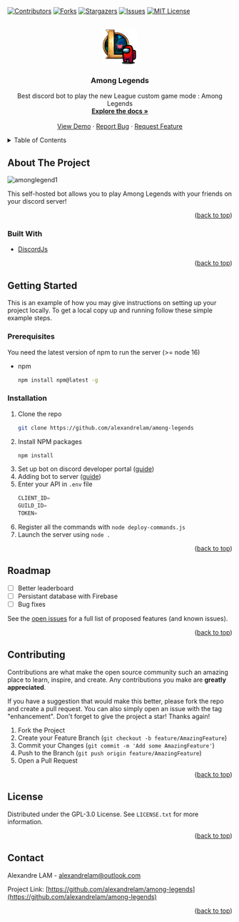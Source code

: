 <div id="top"></div>
<!--
*** Thanks for checking out the Best-README-Template. If you have a suggestion
*** that would make this better, please fork the repo and create a pull request
*** or simply open an issue with the tag "enhancement".
*** Don't forget to give the project a star!
*** Thanks again! Now go create something AMAZING! :D
-->

<!-- PROJECT SHIELDS -->
<!--
*** I'm using markdown "reference style" links for readability.
*** Reference links are enclosed in brackets [ ] instead of parentheses ( ).
*** See the bottom of this document for the declaration of the reference variables
*** for contributors-url, forks-url, etc. This is an optional, concise syntax you may use.
*** https://www.markdownguide.org/basic-syntax/#reference-style-links
-->

[![Contributors][contributors-shield]][contributors-url]
[![Forks][forks-shield]][forks-url]
[![Stargazers][stars-shield]][stars-url]
[![Issues][issues-shield]][issues-url]
[![MIT License][license-shield]][license-url]

<!-- PROJECT LOGO -->
<br />
<div align="center">
  <a href="https://github.com/github_username/repo_name">
    <img src="https://raw.githubusercontent.com/alexandrelam/among-legends/readme/assets/logo.png" alt="Logo" width="80" height="80">
  </a>

<h3 align="center">Among Legends</h3>

  <p align="center">
    Best discord bot to play the new League custom game mode : Among Legends
    <br />
    <a href="https://github.com/alexandrelam/among-legends/"><strong>Explore the docs »</strong></a>
    <br />
    <br />
    <a href="https://github.com/alexandrelam/among-legends/">View Demo</a>
    ·
    <a href="https://github.com/alexandrelam/among-legends/issues">Report Bug</a>
    ·
    <a href="https://github.com/alexandrelam/among-legends/issues">Request Feature</a>
  </p>
</div>

<!-- TABLE OF CONTENTS -->
<details>
  <summary>Table of Contents</summary>
  <ol>
    <li>
      <a href="#about-the-project">About The Project</a>
      <ul>
        <li><a href="#built-with">Built With</a></li>
      </ul>
    </li>
    <li>
      <a href="#getting-started">Getting Started</a>
      <ul>
        <li><a href="#prerequisites">Prerequisites</a></li>
        <li><a href="#installation">Installation</a></li>
      </ul>
    </li>
    <li><a href="#usage">Usage</a></li>
    <li><a href="#roadmap">Roadmap</a></li>
    <li><a href="#contributing">Contributing</a></li>
    <li><a href="#license">License</a></li>
    <li><a href="#contact">Contact</a></li>
    <li><a href="#acknowledgments">Acknowledgments</a></li>
  </ol>
</details>

<!-- ABOUT THE PROJECT -->

## About The Project

![amonglegend1](https://user-images.githubusercontent.com/25727549/137308783-49b73228-b92e-40db-a0ce-919f699b41d3.gif)

This self-hosted bot allows you to play Among Legends with your friends on your discord server!

<p align="right">(<a href="#top">back to top</a>)</p>

### Built With

- [DiscordJs](https://discordjs.guide/#before-you-begin)

<p align="right">(<a href="#top">back to top</a>)</p>

<!-- GETTING STARTED -->

## Getting Started

This is an example of how you may give instructions on setting up your project locally.
To get a local copy up and running follow these simple example steps.

### Prerequisites

You need the latest version of npm to run the server (>= node 16)

- npm
  ```sh
  npm install npm@latest -g
  ```

### Installation

1. Clone the repo
   ```sh
   git clone https://github.com/alexandrelam/among-legends
   ```
2. Install NPM packages
   ```sh
   npm install
   ```
3. Set up bot on discord developer portal ([guide](https://discordjs.guide/preparations/setting-up-a-bot-application.html))
4. Adding bot to server ([guide](https://discordjs.guide/preparations/adding-your-bot-to-servers.html))
5. Enter your API in `.env` file
   ```js
   CLIENT_ID=
   GUILD_ID=
   TOKEN=
   ```
6. Register all the commands with `node deploy-commands.js`
7. Launch the server using `node .`

<p align="right">(<a href="#top">back to top</a>)</p>

## Roadmap

- [ ] Better leaderboard
- [ ] Persistant database with Firebase
- [ ] Bug fixes

See the [open issues](https://github.com/alexandrelam/among-legends/issues) for a full list of proposed features (and known issues).

<p align="right">(<a href="#top">back to top</a>)</p>

<!-- CONTRIBUTING -->

## Contributing

Contributions are what make the open source community such an amazing place to learn, inspire, and create. Any contributions you make are **greatly appreciated**.

If you have a suggestion that would make this better, please fork the repo and create a pull request. You can also simply open an issue with the tag "enhancement".
Don't forget to give the project a star! Thanks again!

1. Fork the Project
2. Create your Feature Branch (`git checkout -b feature/AmazingFeature`)
3. Commit your Changes (`git commit -m 'Add some AmazingFeature'`)
4. Push to the Branch (`git push origin feature/AmazingFeature`)
5. Open a Pull Request

<p align="right">(<a href="#top">back to top</a>)</p>

<!-- LICENSE -->

## License

Distributed under the GPL-3.0 License. See `LICENSE.txt` for more information.

<p align="right">(<a href="#top">back to top</a>)</p>

<!-- CONTACT -->

## Contact

Alexandre LAM - alexandrelam@outlook.com

Project Link: [https://github.com/alexandrelam/among-legends](https://github.com/alexandrelam/among-legends)

<p align="right">(<a href="#top">back to top</a>)</p>


<!-- MARKDOWN LINKS & IMAGES -->
<!-- https://www.markdownguide.org/basic-syntax/#reference-style-links -->

[contributors-shield]: https://img.shields.io/github/contributors/alexandrelam/among-legends.svg?style=for-the-badge
[contributors-url]: https://github.com/alexandrelam/among-legends/graphs/contributors
[forks-shield]: https://img.shields.io/github/forks/alexandrelam/among-legends.svg?style=for-the-badge
[forks-url]: https://github.com/alexandrelam/among-legends/network/members
[stars-shield]: https://img.shields.io/github/stars/alexandrelam/among-legends.svg?style=for-the-badge
[stars-url]: https://github.com/alexandrelam/among-legends/stargazers
[issues-shield]: https://img.shields.io/github/issues/alexandrelam/among-legends.svg?style=for-the-badge
[issues-url]: https://github.com/alexandrelam/among-legends/issues
[license-shield]: https://img.shields.io/github/license/alexandrelam/among-legends.svg?style=for-the-badge
[license-url]: https://github.com/alexandrelam/among-legends/blob/main/LICENSE 

